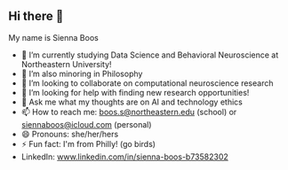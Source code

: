 ## Hi there 👋

My name is Sienna Boos
- 🔭 I’m currently studying Data Science and Behavioral Neuroscience at Northeastern University!
- 🌱 I’m also minoring in Philosophy
- 👯 I’m looking to collaborate on computational neuroscience research
- 🤔 I’m looking for help with finding new research opportunities!
- 💬 Ask me what my thoughts are on AI and technology ethics
- 📫 How to reach me: boos.s@northeastern.edu (school) or siennaboos@icloud.com (personal)
- 😄 Pronouns: she/her/hers
- ⚡ Fun fact: I'm from Philly! (go birds)
- LinkedIn: www.linkedin.com/in/sienna-boos-b73582302
